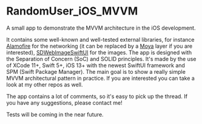 # RandomUser_iOS_MVVM
A small app to demonstrate the MVVM architecture in the iOS development.

It contains some well-known and well-tested external libraries, for instance [Alamofire](https://github.com/Alamofire/Alamofire) for the networking (it can be replaced by a [Moya](https://github.com/Moya/Moya) layer if you are interested), [SDWebImageSwiftUI](https://github.com/SDWebImage/SDWebImageSwiftUI) for the images. The app is designed with the Separation of Concern (SoC) and SOLID principles. It's made by the use of XCode 11+, Swift 5+, iOS 13+ with the newest SwiftUI framework and SPM (Swift Package Manager). The main goal is to show a really simple MVVM architectural pattern in practice. If you are interested you can take a look at my other repos as well.

The app contains a lot of comments, so it's easy to pick up the thread. If you have any suggestions, please contact me!

Tests will be coming in the near future.
